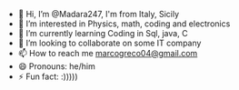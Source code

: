 - 👋 Hi, I’m @Madara247, I'm from Italy, Sicily
- 👀 I’m interested in Physics, math, coding and electronics
- 🌱 I’m currently learning Coding in Sql, java, C
- 💞️ I’m looking to collaborate on some IT company
- 📫 How to reach me marcogreco04@gmail.com
- 😄 Pronouns: he/him
- ⚡ Fun fact: :)))))

<!---
Madara247/Madara247 is a ✨ special ✨ repository because its `README.md` (this file) appears on your GitHub profile.
You can click the Preview link to take a look at your changes.
--->
